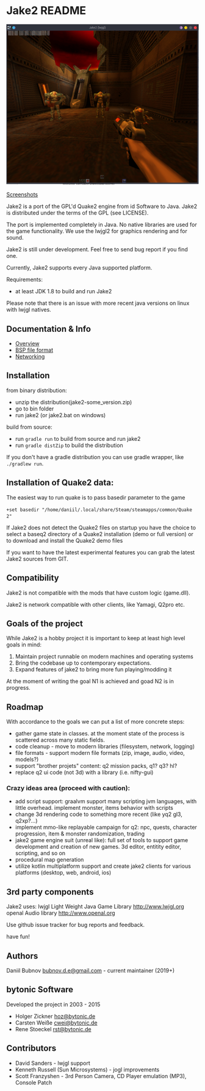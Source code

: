 Jake2 README
============

![jake2 screenshot](info/screenshots/jake2-screenshot-1.png "Jake 2")

[Screenshots](info/screenshots/Screenshots.md)

Jake2 is a port of the GPL'd Quake2 engine from id Software to Java. Jake2 is
distributed under the terms of the GPL (see LICENSE).

The port is implemented completely in Java. No native libraries are used for the
game functionality. We use the lwjgl2 for graphics rendering and for sound.

Jake2 is still under development. Feel free to send bug report if you find one.

Currently, Jake2 supports every Java supported platform.

Requirements:

 * at least JDK 1.8 to build and run Jake2

Please note that there is an issue with more recent java versions on linux with lwjgl natives.


Documentation & Info
--------------------
 * [Overview](info/Overview.md)
 * [BSP file format](info/BSP.md)
 * [Networking](info/Networking.md)

Installation
------------

from binary distribution:

- unzip the distribution(jake2-some_version.zip)
- go to bin folder
- run jake2 (or jake2.bat on windows)

build from source:

- run `gradle run` to build from source and run jake2
- run `gradle distZip` to build the distribution

If you don't have a gradle distribution you can use gradle wrapper, like `./gradlew run`.

Installation of Quake2 data:
----------------------------

The easiest way to run quake is to pass basedir parameter to the game

`+set basedir "/home/daniil/.local/share/Steam/steamapps/common/Quake 2"`

If Jake2 does not detect the Quake2 files on startup you have the choice
to select a baseq2 directory of a Quake2 installation (demo or full version)
or to download and install the Quake2 demo files

If you want to have the latest experimental features you can grab the latest
Jake2 sources from GIT.

Compatibility
-------------

Jake2 is not compatible with the mods that have custom logic (game.dll).

Jake2 is network compatible with other clients, like Yamagi, Q2pro etc.

Goals of the project
--------------------

While Jake2 is a hobby project it is important to keep at least high level goals in mind:

  1. Maintain project runnable on modern machines and operating systems
  2. Bring the codebase up to contemporary expectations.
  3. Expand features of jake2 to bring more fun playing/modding it

At the moment of writing the goal N1 is achieved and goad N2 is in progress.

Roadmap
-------

With accordance to the goals we can put a list of more concrete steps:

  * gather game state in classes. at the moment state of the process is scattered across many static fields.
  * code cleanup - move to modern libraries (filesystem, network, logging)
  * file formats - support modern file formats (zip, image, audio, video, models?)
  * support "brother projets" content: q2 mission packs, q1? q3? hl?
  * replace q2 ui code (not 3d) with a library (i.e. nifty-gui)

### Crazy ideas area (proceed with caution):

  * add script support: graalvm support many scripting jvm languages, with little overhead. implement monster, items behavior with scripts
  * change 3d rendering code to something more recent (like yq2 gl3, q2xp?...)
  * implement mmo-like replayable campaign for q2:
 npc, quests, character progression, item & monster randomization, trading
  * jake2 game engine suit (unreal like):
full set of tools to support game development and creation of new games.
3d editor, entitity editor, scripting, and so on
  * procedural map generation
  * utilize kotlin multiplatform support and create jake2 clients for various platforms (desktop, web, android, ios)

3rd party components
--------------------

Jake2 uses:
lwjgl    Light Weight Java Game Library http://www.lwjgl.org
openal   Audio library                  http://www.openal.org

Use github issue tracker for bug reports and feedback.

have fun!

Authors
-------
Daniil Bubnov <bubnov.d.e@gmail.com> - current maintainer (2019+)

## bytonic Software
Developed the project in 2003 - 2015
 * Holger Zickner <hoz@bytonic.de>
 * Carsten Weiße <cwei@bytonic.de>
 * Rene Stoeckel  <rst@bytonic.de>

## Contributors

 * David Sanders - lwjgl support
 * Kenneth Russell	(Sun Microsystems) - jogl improvements
 * Scott Franzyshen	- 3rd Person Camera, CD Player emulation (MP3), Console Patch
